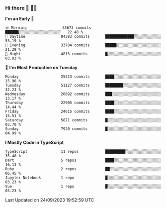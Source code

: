 ### Hi there 👋 🧑‍💻



<!--START_SECTION:waka-->
**I'm an Early 🐤** 

```text
🌞 Morning                35673 commits       ██████░░░░░░░░░░░░░░░░░░░   22.48 % 
🌆 Daytime                84383 commits       █████████████░░░░░░░░░░░░   53.19 % 
🌃 Evening                33784 commits       █████░░░░░░░░░░░░░░░░░░░░   21.29 % 
🌙 Night                  4813 commits        █░░░░░░░░░░░░░░░░░░░░░░░░   03.03 % 
```
📅 **I'm Most Productive on Tuesday** 

```text
Monday                   25323 commits       ████░░░░░░░░░░░░░░░░░░░░░   15.96 % 
Tuesday                  51127 commits       ████████░░░░░░░░░░░░░░░░░   32.23 % 
Wednesday                20892 commits       ███░░░░░░░░░░░░░░░░░░░░░░   13.17 % 
Thursday                 22905 commits       ████░░░░░░░░░░░░░░░░░░░░░   14.44 % 
Friday                   24615 commits       ████░░░░░░░░░░░░░░░░░░░░░   15.51 % 
Saturday                 5871 commits        █░░░░░░░░░░░░░░░░░░░░░░░░   03.70 % 
Sunday                   7920 commits        █░░░░░░░░░░░░░░░░░░░░░░░░   04.99 % 
```


**I Mostly Code in TypeScript** 

```text
TypeScript               11 repos            █████████░░░░░░░░░░░░░░░░   35.48 % 
Dart                     5 repos             ████░░░░░░░░░░░░░░░░░░░░░   16.13 % 
Ruby                     2 repos             ██░░░░░░░░░░░░░░░░░░░░░░░   06.45 % 
Jupyter Notebook         1 repo              █░░░░░░░░░░░░░░░░░░░░░░░░   03.23 % 
Vue                      1 repo              █░░░░░░░░░░░░░░░░░░░░░░░░   03.23 % 
```




 Last Updated on 24/09/2023 19:52:59 UTC
<!--END_SECTION:waka-->


